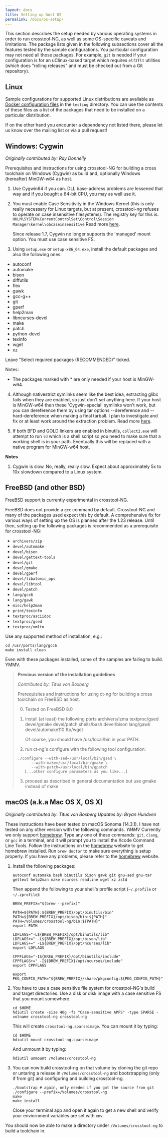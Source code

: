 ```yaml
---
layout: docs
title: Setting up host OS
permalink: /docs/os-setup/
---
```


This section describes the setup needed by various operating systems
in order to run crosstool-NG, as well as some OS-specific caveats and limitations.
The package lists given in the following subsections cover all the features tested
by the sample configurations. You particular configuration may not need all those
packages. For example, `git` is needed if your configuration is for an uClinux-based
target which requires `elf2flt` utilities (which does "rolling releases" and must
be checked out from a Git repository).

Linux
-----

Sample configurations for supported Linux distributions are available as [Docker
configuration files](https://github.com/crosstool-ng/crosstool-ng/tree/master/testing/docker) in the 
`testing` directory. You can use the contents of these files as a list of the packages 
that need to be installed on a particular distribution.

If on the other hand you encounter a dependency not listed there, please let us
know over the mailing list or via a pull request!

Windows: Cygwin
---------------

*Originally contributed by: Ray Donnelly*

Prerequisites and instructions for using crosstool-NG for building a cross
toolchain on Windows (Cygwin) as build and, optionally Windows (hereafter)
MinGW-w64 as host.

1. Use Cygwin64 if you can. DLL base-address problems are lessened that
   way and if you bought a 64-bit CPU, you may as well use it.

2. You must enable Case Sensitivity in the Windows Kernel (this is only really
   necessary for Linux targets, but at present, crosstool-ng refuses to operate
   on case insensitive filesystems). The registry key for this is:
   `HKLM\SYSTEM\CurrentControlSet\Control\Session Manager\kernel\obcaseinsensitive`
   Read more [here](https://cygwin.com/cygwin-ug-net/using-specialnames.html).

   Since release 1.7, Cygwin no longer supports the 'managed' mount option.
   You must use case sensitive FS.

3. Using `setup.exe` or `setup-x86_64.exe`, install the default packages and also
   the following ones:
<!-- TBD in a clean win install, check which ones are selected by default -->
   - autoconf
   - automake
   - bison
   - diffutils
   - flex
   - gawk
   - gcc-g++
   - git
   - gperf
   - help2man
   - libncurses-devel
   - make
   - patch
   - python-devel
   - texinfo
   - wget
   - xz

   Leave "Select required packages (RECOMMENDED)" ticked.

   Notes:
   - The packages marked with * are only needed if your host is MinGW-w64.

4. Although nativestrict symlinks seem like the best idea, extracting glibc fails
   when they are enabled, so just don't set anything here. If your host is MinGW-w64
   then these 'Cygwin-special' symlinks won't work, but you can dereference them by
   using tar options --dereference and --hard-dereference when making a final tarball.
   I plan to investigate and fix or at least work around the extraction problem.
   Read more [here](https://cygwin.com/cygwin-ug-net/using-cygwinenv.html).

5. If both BFD and GOLD linkers are enabled in binutils, `collect2.exe` will attempt
   to run `ld` which is a shell script so you need to make sure that a working shell
   is in your path.  Eventually this will be replaced with a native program for
   MinGW-w64 host.

**Notes**

1. Cygwin is slow. No, really, really slow. Expect about approximately 5x to 10x slowdown
   compared to a Linux system.

FreeBSD (and other BSD)
-----------------------

FreeBSD support is currently experimental in crosstool-NG.

FreeBSD does not provide a `gcc` command by default. Crosstool-NG and many of the packages
used expect this by default. A comprehensive fix for various ways of setting up the OS
is planned after the 1.23 release. Until then, setting up the following packages is
recommended as a prerequisite for crosstool-NG:

- `archivers/zip`
- `devel/automake`
- `devel/bison`
- `devel/gettext-tools`
- `devel/git`
- `devel/gmake`
- `devel/gperf`
- `devel/libatomic_ops`
- `devel/libtool`
- `devel/patch`
- `lang/gcc6`
- `lang/gawk`
- `misc/help2man`
- `print/texinfo`
- `textproc/asciidoc`
- `textproc/gsed`
- `textproc/xmlto`

Use any supported method of installation, e.g.:
````
cd /usr/ports/lang/gcc6
make install clean
````

Even with these packages installed, some of the samples are failing to build. YMMV.

> **Previous version of the installation guidelines**
>
> *Contributed by: Titus von Boxberg*
>
> Prerequisites and instructions for using ct-ng for building a cross toolchain on FreeBSD as host.
>
> 0. Tested on FreeBSD 8.0
>
> 1. Install (at least) the following ports
>    archivers/lzma
>    textproc/gsed
>    devel/gmake
>    devel/patch
>    shells/bash
>    devel/bison
>    lang/gawk
>    devel/automake110
>    ftp/wget
>
>    Of course, you should have /usr/local/bin in your PATH.
>
> 2. run ct-ng's configure with the following tool configuration:
> ````
> ./configure --with-sed=/usr/local/bin/gsed \
>       --with-make=/usr/local/bin/gmake \
>       --with-patch=/usr/local/bin/gpatch
>    [...other configure parameters as you like...]
> ````
>
> 3. proceed as described in general documentation
>   but use gmake instead of make


macOS (a.k.a Mac OS X, OS X)
----------------------------

*Originally contributed by: Titus von Boxberg*
*Updates by: Bryan Hundven*

These instructions have been tested on macOS Sonoma (14.3.1). I have not tested
on any other version with the following commands. *YMMV*
Currently we only support [homebrew](brew.sh).
Type any one of these commands: `git`, `clang`, or `gcc` in a terminal, and it
will prompt you to install the Xcode Command Line Tools.
Follow the instructions on the [homebrew](brew.sh) website to get homebrew
installed.
Run `brew doctor` to make sure everything is setup properly. If you have any
problems, please refer to the [homebrew](brew.sh) website.

1. Install the following packages:

   ```
   autoconf automake bash binutils bison gawk git gnu-sed gnu-tar gettext help2man make ncurses readline wget xz zstd
   ```
   
   Then append the following to your shell's profile script (`~/.profile` or
   `~/.zprofile`):
   
   ```
   BREW_PREFIX="$(brew --prefix)"
   
   PATH=${PATH}:${BREW_PREFIX}/opt/binutils/bin"
   PATH=${BREW_PREFIX}/opt/bison/bin:${PATH}"
   PATH=/Volumes/crosstool-ng/bin:${PATH}"
   export PATH
   
   LDFLAGS="-L${BREW_PREFIX}/opt/binutils/lib"
   LDFLAGS+=" -L${BREW_PREFIX}/opt/bison/lib"
   LDFLAGS+=" -L${BREW_PREFIX}/opt/ncurses/lib"
   export LDFLAGS
   
   CPPFLAGS="-I${BREW_PREFIX}/opt/binutils/include"
   CPPFLAGS+=" -I${BREW_PREFIX}/opt/ncurses/include"
   export CPPFLAGS
   
   export PKG_CONFIG_PATH="${BREW_PREFIX}/share/pkgconfig:${PKG_CONFIG_PATH}"
   ```

2. You have to use a case sensitive file system for crosstool-NG's build and target
   directories. Use a disk or disk image with a case sensitive FS that you
   mount somewhere.

   ```
   cd $HOME
   hdiutil create -size 40g -fs "Case-sensitive APFS" -type SPARSE -volname crosstool-ng crosstool-ng
   ```

   This will create `crosstool-ng.sparseimage`. You can mount it by typing:

   ```
   cd $HOME
   hdiutil mount crosstool-ng.sparseimage
   ```

   And unmount it by typing:

   ```
   hdiutil unmount /Volumes/crosstool-ng
   ```

3. You can now build crosstool-ng on that volume by cloning the git repo or
   untaring a release in `/Volumes/crosstool-ng` and bootstrapping (only if from
   git) and configuring and building crosstool-ng.

   ```
   ./bootstrap # again, only needed if you got the source from git
   ./configure --prefix=/Volumes/crosstool-ng
   make
   make install
   ```

   Close your terminal app and open it again to get a new shell and verify your
   enviornment variables are set with `env`.

You should now be able to make a directory under `/Volumes/crosstool-ng` to build a toolchain in.
